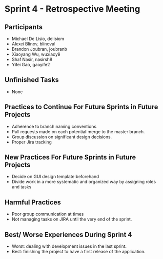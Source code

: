 # Sprint 4 - Retrospective Meeting

## Participants ##
- Michael De Lisio, delisiom
- Alexei Blinov, blinoval
- Brandon Joubran, joubranb
- Xiaoyang Wu, wuxiaoy9
- Shaf Nasir, nasirsh8
- Yifei Gao, gaoyife2

## Unfinished Tasks ##
- None

## Practices to Continue For Future Sprints in Future Projects ##
- Adherence to branch naming conventions.
- Pull requests made on each potential merge to the master branch.
- Group discussion on significant design decisions.
- Proper Jira tracking

## New Practices For Future Sprints in Future Projects ##
- Decide on GUI design template beforehand
- Divide work in a more systematic and organized way by assigning roles and tasks

## Harmful Practices ##
- Poor group communication at times
- Not managing tasks on JIRA until the very end of the sprint.

## Best/ Worse Experiences During Sprint 4 ##
- Worst: dealing with development issues in the last sprint.
- Best: finishing the project to have a first release of the application.